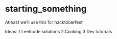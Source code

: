 # starting_something
Atleast we'll use this for hacktoberfest

Ideas:
1.Leetcode solutions
2.Cooking
3.Dev tutorials
